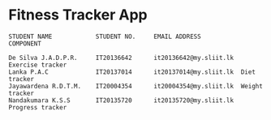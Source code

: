 # Fitness Tracker App


    STUDENT NAME            STUDENT NO.     EMAIL ADDRESS           COMPONENT
    
    De Silva J.A.D.P.R.     IT20136642      it20136642@my.sliit.lk  Exercise tracker
    Lanka P.A.C             IT20137014      it20137014@my.sliit.lk  Diet tracker
    Jayawardena R.D.T.M.    IT20004354      it20004354@my.sliit.lk  Weight tracker
    Nandakumara K.S.S       IT20135720      it20135720@my.sliit.lk  Progress tracker

